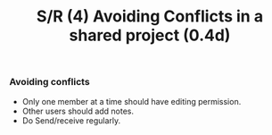 ﻿---
title:  S/R (4) Avoiding Conflicts  in a shared project (0.4d)
---
### Avoiding conflicts

- Only one member at a time should have editing permission.
- Other users should add notes.
- Do Send/receive regularly.

